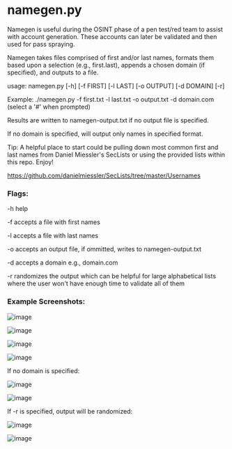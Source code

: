 # namegen.py

Namegen is useful during the OSINT phase of a pen test/red team to assist with account generation. These accounts can later be validated and then used for pass spraying. 

Namegen takes files comprised of first and/or last names, formats them based upon a selection (e.g., first.last), appends a chosen domain (if specified), and outputs to a file.

usage: namegen.py [-h] [-f FIRST] [-l LAST] [-o OUTPUT] [-d DOMAIN] [-r]

Example: ./namegen.py -f first.txt -l last.txt -o output.txt -d domain.com (select a '#' when prompted)

Results are written to namegen-output.txt if no output file is specified.

If no domain is specified, will output only names in specified format.

Tip: A helpful place to start could be pulling down most common first and last names from Daniel Miessler's SecLists or using the provided lists within this repo. Enjoy!

https://github.com/danielmiessler/SecLists/tree/master/Usernames

### Flags:

-h help

-f accepts a file with first names

-l accepts a file with last names

-o accepts an output file, if ommitted, writes to namegen-output.txt

-d accepts a domain e.g., domain.com

-r randomizes the output which can be helpful for large alphabetical lists where the user won't have enough time to validate all of them

### Example Screenshots:

![image](https://user-images.githubusercontent.com/66240320/190875751-18dac881-d667-45f2-a894-8410653cb97b.png)

![image](https://user-images.githubusercontent.com/66240320/190868619-a3b1702d-4f7e-4d7d-a5ae-be0aabed2ed8.png)

![image](https://user-images.githubusercontent.com/66240320/190867967-5e96c513-098c-4811-9f7f-88c118eed6d3.png)

![image](https://user-images.githubusercontent.com/66240320/190868656-37f8a3b6-69cf-4fa7-a7cb-1310ef95bf5d.png)

If no domain is specified:

![image](https://user-images.githubusercontent.com/66240320/190869038-f3566b40-6452-46eb-a23b-3183223d30b3.png)

![image](https://user-images.githubusercontent.com/66240320/190869057-92cc5062-0d0b-4292-a6c9-11d42ec39a96.png)

If -r is specified, output will be randomized:

![image](https://user-images.githubusercontent.com/66240320/190875779-3ca2e03f-2823-446c-9e0d-6f112bcfa25f.png)

![image](https://user-images.githubusercontent.com/66240320/190875812-b7653e54-32da-4fd9-a6be-beac41d08604.png)
